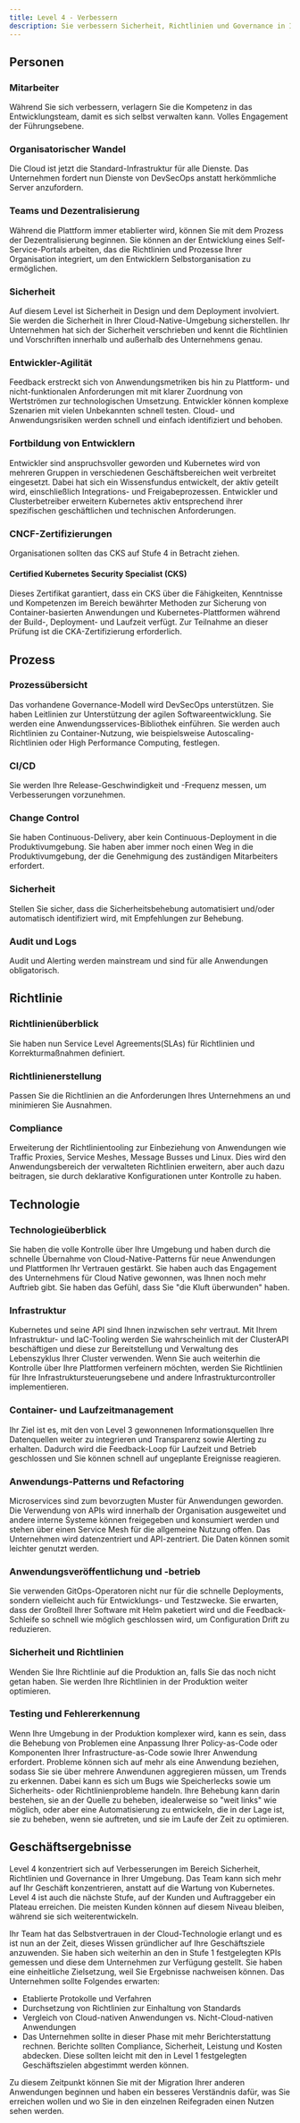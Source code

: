 ```yaml
---
title: Level 4 - Verbessern
description: Sie verbessern Sicherheit, Richtlinien und Governance in Ihrer gesamten Umgebung.
---
```


## <i class="fas fa-users"></i> Personen

### Mitarbeiter

Während Sie sich verbessern, verlagern Sie die Kompetenz in das Entwicklungsteam, damit es sich selbst verwalten kann. Volles Engagement der Führungsebene.

### Organisatorischer Wandel

Die Cloud ist jetzt die Standard-Infrastruktur für alle Dienste. Das Unternehmen fordert nun Dienste von DevSecOps anstatt herkömmliche Server anzufordern.

### Teams und Dezentralisierung

Während die Plattform immer etablierter wird, können Sie mit dem Prozess der Dezentralisierung beginnen. Sie können an der Entwicklung eines Self-Service-Portals arbeiten, das die Richtlinien und Prozesse Ihrer Organisation integriert, um den Entwicklern Selbstorganisation zu ermöglichen.

### Sicherheit

Auf diesem Level ist Sicherheit in Design und dem Deployment involviert. Sie werden die Sicherheit in Ihrer Cloud-Native-Umgebung sicherstellen. Ihr Unternehmen hat sich der Sicherheit verschrieben und kennt die Richtlinien und Vorschriften innerhalb und außerhalb des Unternehmens genau.

### Entwickler-Agilität

Feedback erstreckt sich von Anwendungsmetriken bis hin zu Plattform- und nicht-funktionalen Anforderungen mit mit klarer Zuordnung von Wertströmen zur technologischen Umsetzung. Entwickler können komplexe Szenarien mit vielen Unbekannten schnell testen. Cloud- und Anwendungsrisiken werden schnell und einfach identifiziert und behoben.

### Fortbildung von Entwicklern

Entwickler sind anspruchsvoller geworden und Kubernetes wird von mehreren Gruppen in verschiedenen Geschäftsbereichen weit verbreitet eingesetzt. Dabei hat sich ein Wissensfundus entwickelt, der aktiv geteilt wird, einschließlich Integrations- und Freigabeprozessen. Entwickler und Clusterbetreiber erweitern Kubernetes aktiv entsprechend ihrer spezifischen geschäftlichen und technischen Anforderungen.

### CNCF-Zertifizierungen

Organisationen sollten das CKS auf Stufe 4 in Betracht ziehen.

#### Certified Kubernetes Security Specialist (CKS)

Dieses Zertifikat garantiert, dass ein CKS über die Fähigkeiten, Kenntnisse und Kompetenzen im Bereich bewährter Methoden zur Sicherung von Container-basierten Anwendungen und Kubernetes-Plattformen während der Build-, Deployment- und Laufzeit verfügt. Zur Teilnahme an dieser Prüfung ist die CKA-Zertifizierung erforderlich.

## <i class="fas fa-cogs"></i> Prozess

### Prozessübersicht

Das vorhandene Governance-Modell wird DevSecOps unterstützen. Sie haben Leitlinien zur Unterstützung der agilen Softwareentwicklung. Sie werden eine Anwendungsservices-Bibliothek einführen. Sie werden auch Richtlinien zu Container-Nutzung, wie beispielsweise Autoscaling-Richtlinien oder High Performance Computing, festlegen.

### CI/CD

Sie werden Ihre Release-Geschwindigkeit und -Frequenz messen, um Verbesserungen vorzunehmen.

### Change Control

Sie haben Continuous-Delivery, aber kein Continuous-Deployment in die Produktivumgebung. Sie haben aber immer noch einen Weg in die Produktivumgebung, der die Genehmigung des zuständigen Mitarbeiters  erfordert.

### Sicherheit

Stellen Sie sicher, dass die Sicherheitsbehebung automatisiert und/oder automatisch identifiziert wird, mit Empfehlungen zur Behebung.

### Audit und Logs

Audit und Alerting werden mainstream und sind für alle Anwendungen obligatorisch.

## <i class="fas fa-edit"></i> Richtlinie

### Richtlinienüberblick

Sie haben nun Service Level Agreements(SLAs) für Richtlinien und Korrekturmaßnahmen definiert.

### Richtlinienerstellung

Passen Sie die Richtlinien an die Anforderungen Ihres Unternehmens an und minimieren Sie Ausnahmen.

### Compliance

Erweiterung der Richtlinientooling zur Einbeziehung von Anwendungen wie Traffic Proxies, Service Meshes, Message Busses und Linux. Dies wird den Anwendungsbereich der verwalteten Richtlinien erweitern, aber auch dazu beitragen, sie durch deklarative Konfigurationen unter Kontrolle zu haben.

## <i class="fas fa-server"></i> Technologie

### Technologieüberblick

Sie haben die volle Kontrolle über Ihre Umgebung und haben durch die schnelle Übernahme von Cloud-Native-Patterns für neue Anwendungen und Plattformen Ihr Vertrauen gestärkt. Sie haben auch das Engagement des Unternehmens für Cloud Native gewonnen, was Ihnen noch mehr Auftrieb gibt. Sie haben das Gefühl, dass Sie "die Kluft überwunden" haben.

### Infrastruktur

Kubernetes und seine API sind Ihnen inzwischen sehr vertraut. Mit Ihrem Infrastruktur- und IaC-Tooling werden Sie wahrscheinlich mit der ClusterAPI beschäftigen und diese zur Bereitstellung und Verwaltung des Lebenszyklus Ihrer Cluster verwenden. Wenn Sie auch weiterhin die Kontrolle über Ihre Plattformen verfeinern möchten, werden Sie Richtlinien für Ihre Infrastruktursteuerungsebene und andere Infrastrukturcontroller implementieren.

### Container- und Laufzeitmanagement

Ihr Ziel ist es, mit den von Level 3 gewonnenen Informationsquellen Ihre Datenquellen weiter zu integrieren und Transparenz sowie Alerting zu erhalten. Dadurch wird die Feedback-Loop für Laufzeit und Betrieb geschlossen und Sie können schnell auf ungeplante Ereignisse reagieren.

### Anwendungs-Patterns und Refactoring

Microservices sind zum bevorzugten Muster für Anwendungen geworden. Die Verwendung von APIs wird innerhalb der Organisation ausgeweitet und andere interne Systeme können freigegeben und konsumiert werden und stehen über einen Service Mesh für die allgemeine Nutzung offen. Das Unternehmen wird datenzentriert und API-zentriert. Die Daten können somit leichter genutzt werden.

### Anwendungsveröffentlichung und -betrieb

Sie verwenden GitOps-Operatoren nicht nur für die schnelle Deployments, sondern vielleicht auch für Entwicklungs- und Testzwecke. Sie erwarten, dass der Großteil Ihrer Software mit Helm paketiert wird und die Feedback-Schleife so schnell wie möglich geschlossen wird, um Configuration Drift zu reduzieren.

### Sicherheit und Richtlinien

Wenden Sie Ihre Richtlinie auf die Produktion an, falls Sie das noch nicht getan haben. Sie werden Ihre Richtlinien in der Produktion weiter optimieren.

### Testing und Fehlererkennung

Wenn Ihre Umgebung in der Produktion komplexer wird, kann es sein, dass die Behebung von Problemen eine Anpassung Ihrer Policy-as-Code oder Komponenten Ihrer Infrastructure-as-Code sowie Ihrer Anwendung erfordert. Probleme können sich auf mehr als eine Anwendung beziehen, sodass Sie sie über mehrere Anwendunen aggregieren müssen, um Trends zu erkennen. Dabei kann es sich um Bugs wie Speicherlecks sowie um Sicherheits- oder Richtlinienprobleme handeln. Ihre Behebung kann darin bestehen, sie an der Quelle zu beheben, idealerweise so "weit links" wie möglich, oder aber eine Automatisierung zu entwickeln, die in der Lage ist, sie zu beheben, wenn sie auftreten, und sie im Laufe der Zeit zu optimieren.

## <i class="fas fa-building"></i> Geschäftsergebnisse

Level 4 konzentriert sich auf Verbesserungen im Bereich Sicherheit, Richtlinien und Governance in Ihrer Umgebung. Das Team kann sich mehr auf Ihr Geschäft konzentrieren, anstatt auf die Wartung von Kubernetes. Level 4 ist auch die nächste Stufe, auf der Kunden und Auftraggeber ein Plateau erreichen. Die meisten Kunden können auf diesem Niveau bleiben, während sie sich weiterentwickeln.

Ihr Team hat das Selbstvertrauen in der Cloud-Technologie erlangt und es ist nun an der Zeit, dieses Wissen gründlicher auf Ihre Geschäftsziele anzuwenden. Sie haben sich weiterhin an den in Stufe 1 festgelegten KPIs gemessen und diese dem Unternehmen zur Verfügung gestellt. Sie haben eine einheitliche Zielsetzung, weil Sie Ergebnisse nachweisen können. Das Unternehmen sollte Folgendes erwarten:

- Etablierte Protokolle und Verfahren
- Durchsetzung von Richtlinien zur Einhaltung von Standards
- Vergleich von Cloud-nativen Anwendungen vs. Nicht-Cloud-nativen Anwendungen
- Das Unternehmen sollte in dieser Phase mit mehr Berichterstattung rechnen. Berichte sollten Compliance, Sicherheit, Leistung und Kosten abdecken. Diese sollten leicht mit den in Level 1 festgelegten Geschäftszielen abgestimmt werden können.

Zu diesem Zeitpunkt können Sie mit der Migration Ihrer anderen Anwendungen beginnen und haben ein besseres Verständnis dafür, was Sie erreichen wollen und wo Sie in den einzelnen Reifegraden einen Nutzen sehen werden.
